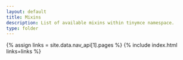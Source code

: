 ```yaml
---
layout: default
title: Mixins
description: List of available mixins within tinymce namespace.
type: folder
---
```


{% assign links = site.data.nav_api[1].pages %}
{% include index.html links=links %}
